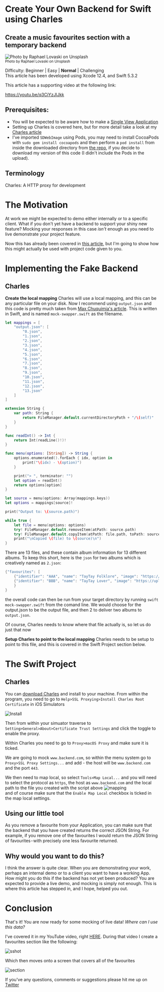 # Create Your Own Backend for Swift using Charles
## Create a music favourites section with a temporary backend

![Photo by Raphael Lovaski on Unsplash](Images/tay.jpg)<br/>
<sub>Photo by Raphael Lovaski on Unsplash<sub>

Difficulty: Beginner | Easy | **Normal** | Challenging<br/>
This article has been developed using Xcode 12.4, and Swift 5.3.2

This article has a supporting video at the following link:

https://youtu.be/q3CiYzJlJkk

## Prerequisites:
* You will be expected to be aware how to make a [Single View Application](https://medium.com/swlh/your-first-ios-application-using-xcode-9983cf6efb71)
* Setting up Charles is covered here, but for more detail take a look at my [Charles article](https://stevenpcurtis.medium.com/use-charles-to-rewrite-responses-while-developing-ios-apps-3d1e7a8b068a)
* I've imported `SDWebImage` using Pods, you may need to install CocoaPods with `sudo gem install cocoapods` and then perform a `pod install` from inside the downloaded directory from [the repo](https://github.com/stevencurtis/SwiftCoding/tree/master/FavouriteProjectsSection), if you decide to download my version of this code (I didn't include the Pods in the upload).

## Terminology
Charles: A HTTP proxy for development

# The Motivation
At work we might be expected to demo either internally or to a specific client. What if you don't yet have a backend to support your shiny new feature? Mocking your responses in this case *isn't* enough as you need to live demonstrate your project feature.

Now this has already been covered in [this article](https://itnext.io/quickly-switch-between-local-mocks-with-charles-51ffda2d8a29), but I'm going to show how this might actually be used with project code given to you.

# Implementing the Fake Backend
## Charles
**Create the local mapping**
Charles will use a local mapping, and this can be any particular file on your disk. Now I recommend using `output.json` and this code is pretty much taken from [Max Chuquimia's article](https://itnext.io/quickly-switch-between-local-mocks-with-charles-51ffda2d8a29). This is written in Swift, and is named `mock-swapper.swift` as the filename.

```swift
let mappings = [
    "output.json": [
        "0.json",
        "1.json",
        "2.json",
        "3.json",
        "4.json",
        "5.json",
        "6.json",
        "7.json",
        "8.json",
        "9.json",
        "10.json",
        "11.json",
        "12.json",
        "13.json"
    ]
]

extension String {
    var path: String {
        return FileManager.default.currentDirectoryPath + "/\(self)"
    }
}

func readInt() -> Int {
    return Int(readLine()!)!
}

func menu(options: [String]) -> String {
    options.enumerated().forEach { idx, option in
        print("\(idx) - \(option)")
    }

    print("> ", terminator: "")
    let option = readInt()
    return options[option]
}

let source = menu(options: Array(mappings.keys))
let options = mappings[source]!

print("Output to: \(source.path)")

while true {
    let file = menu(options: options)
    try! FileManager.default.removeItem(atPath: source.path)
    try! FileManager.default.copyItem(atPath: file.path, toPath: source.path)
    print("\nCopied \(file) to \(source)\n")
}
```
There are 13 files, and these contain album information for 13 different albums. To keep this short, here is the `json` for two albums which is creatively named as `2.json`:

```swift
{"favourites": [
    {"identifier": "AAA", "name": "TayTay Folklore", "image": "https://upload.wikimedia.org/wikipedia/en/f/f8/Taylor_Swift_-_Folklore.png"}, 
    {"identifier": "BBB", "name": "TayTay Lover", "image": "https://upload.wikimedia.org/wikipedia/en/c/cd/Taylor_Swift_-_Lover.png"}
    }
}
```

the overall code can then be run from your target directory by running `swift mock-swapper.swift` from the comand line. We would choose for the output.json to be the output file, and then 2 to deliver two albums to `output.json`.

Of course, Charles needs to know where that file actually is, so let us do just that now

**Setup Charles to point to the local mapping**
Charles needs to be setup to point to this file, and this is covered in the Swift Project section below.

# The Swift Project
## Charles
You can [download Charles](https://www.charlesproxy.com/) and install to your machine. From within the program, you need to go to `Help>SSL Proxying>Install Charles Root Certificate` in iOS Simulators 

![Install](Images/1*X8XPWSIiSmrS7XGWYS3XCg.png)<br/>

Then from within your simuator traverse to `Setting>General>About>Certificate Trust Settings` and click the toggle to enable the proxy.

Within Charles you need to go to `Proxy>macOS Proxy` and make sure it is ticked. 

We are going to mock `www.backend.com`, so within the menu system go to `Proxy>SSL Proxy Settings...` and add - the host will be `www.backend.com` and the port `443`.

We then need to map local, so select `Tools>Map Local...`  and you will need to select the protocol as `https`, the host as `www.backend.com` and the local path to the file you created with the script above
![mapping](Images/mapping.png)<br/>
and of course make sure that the `Enable Map Local` checkbox is ticked in the map local settings.


## Using our little tool
As you remove a favourite from your Application, you can make sure that the backend that you have created returns the correct JSON String. For example, if you remove one of the favourites I would return the JSON String of favourites - with precisely one less favourite returned.

## Why would you want to do this?
I think the answer is quite clear. When you are demonstrating your work, perhaps an internal demo or to a client you want to have a working App. How might you do this if the backend has not yet been produced? You are expected to provide a live demo, and mocking is simply not enough.
This is where this article has stepped in, and I hope, helped you out.

# Conclusion
That's it! You are now ready for some mocking of live data!
*Where can I use this data?*

I've covered it in my YouTube video, right [HERE](https://youtu.be/q3CiYzJlJkk). During that video I create a favourites section like the following:

![sshot](Images/sshot.png)<br/>

Which then moves onto a screen that covers all of the favourites

![section](Images/section.png)<br/>

If you've any questions, comments or suggestions please hit me up on [Twitter](https://twitter.com/stevenpcurtis)
